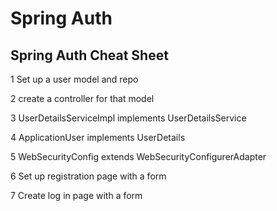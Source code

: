 # Spring Auth

## Spring Auth Cheat Sheet

1 Set up a user model and repo

2 create a controller for that model

3  UserDetailsServiceImpl implements UserDetailsService

4 ApplicationUser implements UserDetails

5 WebSecurityConfig extends WebSecurityConfigurerAdapter

6 Set up registration page with a form

7 Create log in page with a form